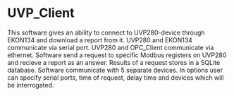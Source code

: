 # UVP_Client
This software gives an ability to connect to UVP280-device through EKON134 and download a report from it. 
UVP280 and EKON134 communicate via serial port. UVP280 and OPC_Client communicate via ethernet. 
Software send a request to specific Modbus registers on UVP280 and recieve a report as an answer. Results of a request stores in a SQLite database.
Software communicate with 5 separate devices. 
In options user can specify serial ports, time of request, delay time and devices which will be interrogated.
